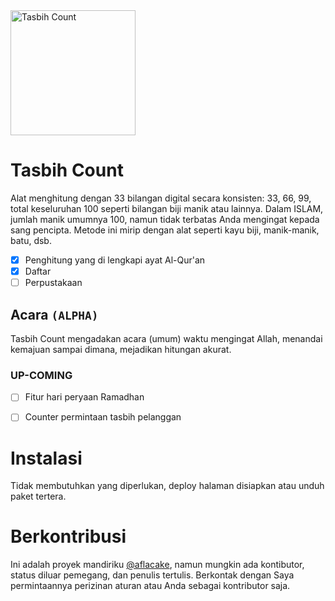 <img src="https://github.com/user-attachments/assets/5d5b080c-1dfe-488e-b798-1ddfb5514650" width="200" height="200" alt="Tasbih Count"/>

# Tasbih Count
Alat menghitung dengan 33 bilangan digital secara konsisten: 33, 66, 99, total keseluruhan 100 seperti bilangan biji manik atau lainnya. Dalam ISLAM, jumlah manik umumnya 100, namun tidak terbatas Anda mengingat kepada sang pencipta. Metode ini mirip dengan alat seperti kayu biji, manik-manik, batu, dsb.
- [X] Penghitung yang di lengkapi ayat Al-Qur'an
- [X] Daftar
- [ ] Perpustakaan

## Acara `(ALPHA)`
Tasbih Count mengadakan acara (umum) waktu mengingat Allah, menandai kemajuan sampai dimana, mejadikan hitungan akurat.
### UP-COMING
- [ ] Fitur hari peryaan Ramadhan
- [ ] Counter permintaan tasbih pelanggan


# Instalasi
Tidak membutuhkan yang diperlukan, deploy halaman disiapkan atau unduh paket tertera.


# Berkontribusi
Ini adalah proyek mandiriku [@aflacake](https://github.com/aflacake), namun mungkin ada kontibutor, status diluar pemegang, dan penulis tertulis. Berkontak dengan Saya permintaannya perizinan aturan atau Anda sebagai kontributor saja.
